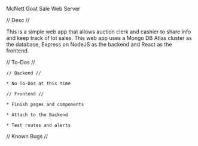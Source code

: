 McNett Goat Sale Web Server

// Desc //

This is a simple web app that allows auction clerk and cashier to share
info and keep track of lot sales. This web app uses a Mongo DB Atlas
cluster as the database, Express on NodeJS as the backend and React as
the frontend.

// To-Dos //

    // Backend //

    * No To-Dos at this time

    // Frontend //

    * Finish pages and components

    * Attach to the Backend

    * Test routes and alerts

// Known Bugs //
